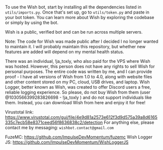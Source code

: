 To use the Wish bot, start by installing all the dependencies listed in `utils/imports.py`. Once that's set up, go to `utils/token.py` and paste in your bot token. You can learn more about Wish by exploring the codebase or simply by using the bot.

Wish is a public, verified bot and can be run across multiple servers.

Note: The code for Wish was made public after I decided I no longer wanted to maintain it. I will probably maintain this repository, but whether new features are added will depend on my mental health status.


There was an individual, !ja_toxly, who also paid for the VPS where Wish was hosted. However, this person does not have any rights to sell Wish for personal purposes. The entire code was written by me, and I can provide proof - I have all versions of Wish
from 1.0 to 4.0, along with website files and other content stored on my PC, cloud, USB drives, and laptop.
Wish Logger, better known as Wish, was created to offer Discord users a free, reliable logging experience. So please, do not buy Wish from them (user @1030566399283826698 - !ja_toxly ) and do not support individuals like them. Instead, you can download Wish from here and enjoy it for free!

Virustotal link: https://www.virustotal.com/gui/file/4e9d81a2573e612f3d9d575a39a8d6165335c7ecb58e8371ceed56f8636838c2/detection
For anything else, please contact me by messaging: `wishbot.contact@gmail.com`


FuzeMC: https://github.com/ImpulseDevMomentum/fuzemc
Wish Logger JS: https://github.com/ImpulseDevMomentum/WishLoggerJS
